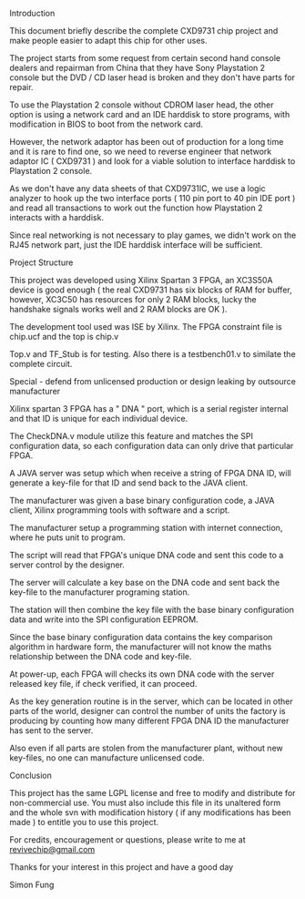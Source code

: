 Introduction

This document briefly describe the complete CXD9731 chip project and make people easier to adapt this chip for other uses.

The project starts from some request from certain second hand console dealers and repairman from China that they have Sony Playstation 2 console but the DVD / CD laser head is broken and they don't have parts for repair.

To use the Playstation 2 console without CDROM laser head, the other option is using a network card and an IDE harddisk to store programs, with modification in BIOS to boot from the network card.

However, the network adaptor has been out of production for a long time and it is rare to find one, so we need to reverse engineer that network adaptor IC ( CXD9731 ) and look for a viable solution to interface harddisk to Playstation 2 console.

As we don't have any data sheets of that CXD9731IC, we use a logic analyzer to hook up the two interface ports ( 110 pin port to 40 pin IDE port ) and read all transactions to work out the function how Playstation 2 interacts with a harddisk.

Since real networking is not necessary to play games, we didn't work on the RJ45 network part, just the IDE harddisk interface will be sufficient.



Project Structure

This project was developed using Xilinx Spartan 3 FPGA, an XC3S50A device is good enough ( the real CXD9731 has six blocks of RAM for buffer, however, XC3C50 has resources for only 2 RAM blocks, lucky the handshake signals works well and 2 RAM blocks are OK ).

The development tool used was ISE by Xilinx.  The FPGA constraint file is chip.ucf  and the top is chip.v

Top.v and TF_Stub is for testing.  Also there is a testbench01.v to similate the complete circuit.



Special - defend from unlicensed production or design leaking by outsource manufacturer

Xilinx spartan 3 FPGA has a " DNA " port, which is a serial register internal and that ID is unique for each individual device.

The CheckDNA.v module utilize this feature and matches the SPI configuration data, so each configuration data can only drive that particular FPGA.

A JAVA server was setup which when receive a string of FPGA DNA ID, will generate a key-file for that ID and send back to the JAVA client.

The manufacturer was given a base binary configuration code, a JAVA client, Xilinx programming tools with software and a script.

The manufacturer setup a programming station with internet connection, where he puts unit to program.

The script will read that FPGA's unique DNA code and sent this code to a server control by the designer.

The server will calculate a key base on the DNA code and sent back the key-file to the manufacturer programing station.

The station will then combine the key file with the base binary configuration data and write into the SPI configuration EEPROM.

Since the base binary configuration data contains the key comparison algorithm in hardware form, the manufacturer will not know the maths relationship between the DNA code and key-file.

At power-up, each FPGA will checks its own DNA code with the server released key file, if check verified, it can proceed.

As the key generation routine is in the server, which can be located in other parts of the world, designer can control the number of units the factory is producing by counting how many different FPGA DNA ID the manufacturer has sent to the server.

Also even if all parts are stolen from the manufacturer plant, without new key-files, no one can manufacture unlicensed code.




Conclusion

This project has the same LGPL license and free to modify and distribute for non-commercial use.
You must also include this file in its unaltered form and the whole svn with modification history ( if any modifications has been made )
to entitle you to use this project.

For credits, encouragement or questions, please write to me at revivechip@gmail.com

Thanks for your interest in this project and have a good day

Simon Fung
